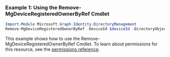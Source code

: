 ### Example 1: Using the Remove-MgDeviceRegisteredOwnerByRef Cmdlet
```powershell
Import-Module Microsoft.Graph.Identity.DirectoryManagement
Remove-MgDeviceRegisteredOwnerByRef -DeviceId $deviceId -DirectoryObjectId $directoryObjectId
```
This example shows how to use the Remove-MgDeviceRegisteredOwnerByRef Cmdlet.
To learn about permissions for this resource, see the [permissions reference](/graph/permissions-reference).
